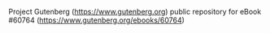 Project Gutenberg (https://www.gutenberg.org) public repository for eBook #60764 (https://www.gutenberg.org/ebooks/60764)
